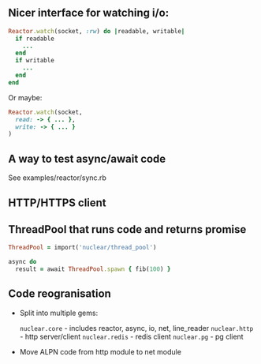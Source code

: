 ## Nicer interface for watching i/o:

```ruby
Reactor.watch(socket, :rw) do |readable, writable|
  if readable
    ...
  end
  if writable
    ...
  end
end
```

Or maybe:

```ruby
Reactor.watch(socket,
  read: -> { ... },
  write: -> { ... }
)
```

## A way to test async/await code

See examples/reactor/sync.rb

## HTTP/HTTPS client

## ThreadPool that runs code and returns promise

```ruby
ThreadPool = import('nuclear/thread_pool')

async do
  result = await ThreadPool.spawn { fib(100) }
```

## Code reogranisation

- Split into multiple gems:

  `nuclear.core` - includes reactor, async, io, net, line_reader
  `nuclear.http` - http server/client
  `nuclear.redis` - redis client
  `nuclear.pg` - pg client

- Move ALPN code from http module to net module